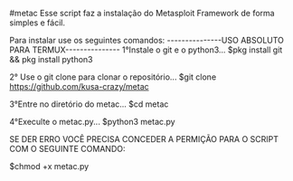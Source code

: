 #metac
Esse script faz a instalação do Metasploit Framework de forma simples e fácil.

Para instalar use os seguintes comandos:
---------------USO ABSOLUTO PARA TERMUX---------------
1°Instale o git e o python3...
$pkg install git && pkg install python3

2° Use o git clone para clonar o repositório...
$git clone https://github.com/kusa-crazy/metac

3°Entre no diretório do metac...
$cd metac

4°Execulte o metac.py...
$python3 metac.py

SE DER ERRO VOCÊ PRECISA CONCEDER A PERMIÇÃO PARA O SCRIPT COM O SEGUINTE COMANDO:

$chmod +x metac.py
